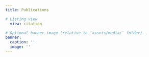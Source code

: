 ```yaml
---
title: Publications

# Listing view
  view: citation

# Optional banner image (relative to `assets/media/` folder).
banner:
  caption: ''
  image: ''
---
```

